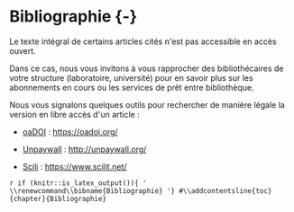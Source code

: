 # Bibliographie {-}

Le texte intégral de certains articles cités n'est pas accessible en accès ouvert. 

Dans ce cas, nous vous invitons à vous rapprocher des bibliothécaires de votre structure (laboratoire, université) pour en savoir plus sur les abonnements en cours ou les services de prêt entre bibliothèque. 

Nous vous signalons quelques outils pour rechercher de manière légale la version en libre accès d'un article :

- [oaDOI](https://oadoi.org/) : https://oadoi.org/

- [Unpaywall](http://unpaywall.org/) : http://unpaywall.org/

- [Scili](https://www.scilit.net/) : https://www.scilit.net/ 

`r if (knitr::is_latex_output()){ '
\\renewcommand\\bibname{Bibliographie}
'}
#\\addcontentsline{toc}{chapter}{Bibliographie}
`
